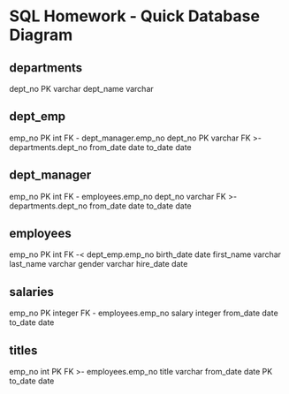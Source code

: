 # SQL Homework - Quick Database Diagram

departments
-
dept_no PK varchar
dept_name varchar

dept_emp
-
emp_no PK int FK - dept_manager.emp_no
dept_no PK varchar FK >- departments.dept_no
from_date date
to_date date

dept_manager
-
emp_no PK int FK - employees.emp_no
dept_no varchar FK >- departments.dept_no
from_date date
to_date date

employees
-
emp_no PK int FK -< dept_emp.emp_no
birth_date date
first_name varchar
last_name varchar
gender varchar
hire_date date

salaries
-
emp_no PK integer FK - employees.emp_no
salary integer
from_date date
to_date date

titles
-
emp_no int PK FK >- employees.emp_no
title varchar
from_date date PK
to_date date

